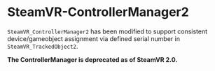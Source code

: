 # SteamVR-ControllerManager2
`SteamVR_ControllerManager2` has been modified to support consistent device/gameobject assignment via defined serial number in `SteamVR_TrackedObject2`.

**The ControllerManager is deprecated as of SteamVR 2.0.**